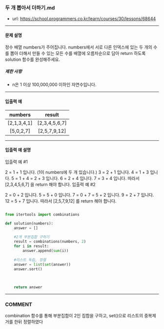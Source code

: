 ### 두 개 뽑아서 더하기.md

 - url: https://school.programmers.co.kr/learn/courses/30/lessons/68644
 
 --------
 
#### 문제 설명
정수 배열 numbers가 주어집니다. numbers에서 서로 다른 인덱스에 있는 두 개의 수를 뽑아 더해서 만들 수 있는 모든 수를 배열에 오름차순으로 담아 return 하도록 solution 함수를 완성해주세요.

##### 제한 사항
 - n은 1 이상 100,000,000 이하인 자연수입니다.
 
--------
 
#### 입출력 예
|numbers|result|
|:---:|:---:|
|[2,1,3,4,1]|[2,3,4,5,6,7]|
|[5,0,2,7]|[2,5,7,9,12]|
 
--------

#### 입출력 예 설명
입출력 예 #1

2 = 1 + 1 입니다. (1이 numbers에 두 개 있습니다.)
3 = 2 + 1 입니다.
4 = 1 + 3 입니다.
5 = 1 + 4 = 2 + 3 입니다.
6 = 2 + 4 입니다.
7 = 3 + 4 입니다.
따라서 [2,3,4,5,6,7] 을 return 해야 합니다.
입출력 예 #2

2 = 0 + 2 입니다.
5 = 5 + 0 입니다.
7 = 0 + 7 = 5 + 2 입니다.
9 = 2 + 7 입니다.
12 = 5 + 7 입니다.
따라서 [2,5,7,9,12] 를 return 해야 합니다.

```python

from itertools import combinations

def solution(numbers):
    answer = []
    
    #2개 부분집합 구하기
    result = combinations(numbers, 2)
    for i in result:
        answer.append(sum(i))
    
    #리스트 독립, 정렬
    answer = list(set(answer))
    answer.sort()
    
    
    
    return answer

```

------
### COMMENT
combination 함수를 통해 부분집합이 2인 집합을 구하고, set()으로 리스트의 중복제거를 한뒤 정렬하였다

